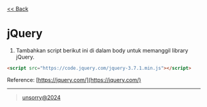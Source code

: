 [<< Back](../README.md)

# jQuery

1. Tambahkan script berikut ini di dalam body untuk memanggil library jQuery.
```html
<script src="https://code.jquery.com/jquery-3.7.1.min.js"></script>
```

Reference: [https://jquery.com/](https://jquery.com/)

---
> [unsorry@2024](https://unsorry.net)